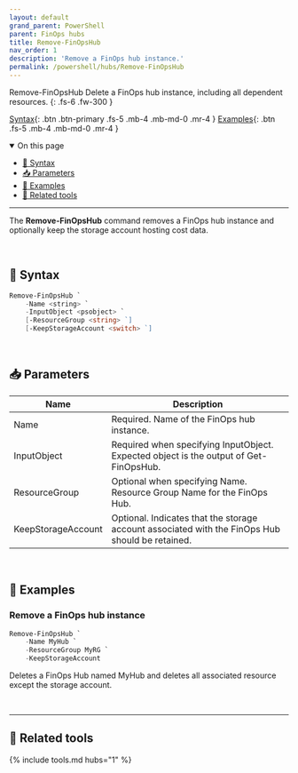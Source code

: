 ```yaml
---
layout: default
grand_parent: PowerShell
parent: FinOps hubs
title: Remove-FinOpsHub
nav_order: 1
description: 'Remove a FinOps hub instance.'
permalink: /powershell/hubs/Remove-FinOpsHub
---
```


<span class="fs-9 d-block mb-4">Remove-FinOpsHub</span>
Delete a FinOps hub instance, including all dependent resources.
{: .fs-6 .fw-300 }

[Syntax](#-syntax){: .btn .btn-primary .fs-5 .mb-4 .mb-md-0 .mr-4 }
[Examples](#-examples){: .btn .fs-5 .mb-4 .mb-md-0 .mr-4 }

<details open markdown="1">
   <summary class="fs-2 text-uppercase">On this page</summary>

- [🧮 Syntax](#-syntax)
- [📥 Parameters](#-parameters)
- [🌟 Examples](#-examples)
- [🧰 Related tools](#-related-tools)

</details>

---

The **Remove-FinOpsHub** command removes a FinOps hub instance and optionally keep the storage account hosting cost data.

<br>

## 🧮 Syntax

```powershell
Remove-FinOpsHub `
    -Name <string> `
    -InputObject <psobject> `
    [-ResourceGroup <string> `]
    [-KeepStorageAccount <switch> `]
```

<br>

## 📥 Parameters

| Name          | Description                                                                                                                                                                          |
| ------------- | ------------------------------------------------------------------------------------------------------------------------------------------------------------------------------------ |
| Name          | Required. Name of the FinOps hub instance.                                                                                                                                           |
| InputObject      | Required when specifying InputObject. Expected object is the output of Get-FinOpsHub.                                                                                                     |
| ResourceGroup | Optional when specifying Name. Resource Group Name for the FinOps Hub.                                                                                              |
| KeepStorageAccount       | Optional. Indicates that the storage account associated with the FinOps Hub should be retained.                                                                                                            |


<br>

## 🌟 Examples

### Remove a FinOps hub instance

```powershell
Remove-FinOpsHub `
    -Name MyHub `
    -ResourceGroup MyRG `
    -KeepStorageAccount
```

Deletes a FinOps Hub named MyHub and deletes all associated resource except the storage account.


<br>

---

## 🧰 Related tools

{% include tools.md hubs="1" %}

<br>
